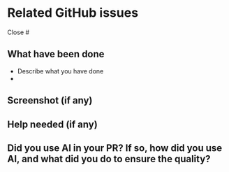 # Related GitHub issues

Close #<tag-related-issue-number-here>

## What have been done

- Describe what you have done
-

## Screenshot (if any)

## Help needed (if any)

## Did you use AI in your PR? If so, how did you use AI, and what did you do to ensure the quality?
